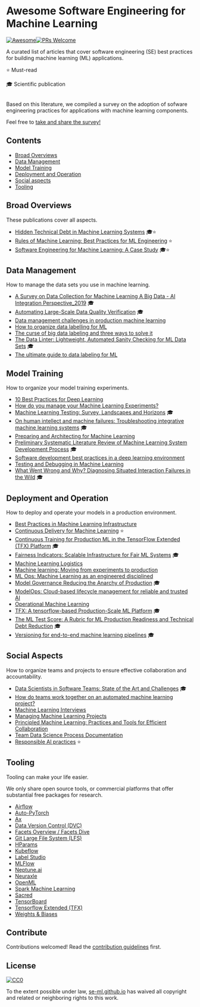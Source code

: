 # Awesome Software Engineering for Machine Learning 

[![Awesome](https://awesome.re/badge-flat2.svg)](https://awesome.re)[![PRs Welcome](https://img.shields.io/badge/PRs-welcome-brightgreen.svg?style=flat-square)](https://github.com/SE-ML/awesome-seml/blob/master/contributing.md)

A curated list of articles that cover software engineering (SE) best practices for building machine learning (ML) applications.

⭐️ Must-read

🎓 Scientific publication


<br>
Based on this literature, we compiled a survey on the adoption of sofware engineering practices for applications with machine learning components.


Feel free to [take and share the survey!](https://se-ml.github.io/survey/)


## Contents

- [Broad Overviews](#broad-overviews)
- [Data Management](#data-management)
- [Model Training](#model-training)
- [Deployment and Operation](#deployment-and-operation)
- [Social aspects](#social-aspects)
- [Tooling](#tooling)

## Broad Overviews

These publications cover all aspects.

- [Hidden Technical Debt in Machine Learning Systems](https://papers.nips.cc/paper/5656-hidden-technical-debt-in-machine-learning-systems.pdf) 🎓⭐️
- [Rules of Machine Learning: Best Practices for ML Engineering](https://developers.google.com/machine-learning/guides/rules-of-ml) ⭐️
- [Software Engineering for Machine Learning: A Case Study](https://www.microsoft.com/en-us/research/publication/software-engineering-for-machine-learning-a-case-study/) 🎓⭐️



## Data Management

How to manage the data sets you use in machine learning.

- [A Survey on Data Collection for Machine Learning A Big Data - AI Integration Perspective_2019](https://deepai.org/publication/a-survey-on-data-collection-for-machine-learning-a-big-data-ai-integration-perspective) 🎓
- [Automating Large-Scale Data Quality Verification](http://www.vldb.org/pvldb/vol11/p1781-schelter.pdf) 🎓
- [Data management challenges in production machine learning](https://storage.googleapis.com/pub-tools-public-publication-data/pdf/45a9dcf23dbdfa24dbced358f825636c58518afa.pdf)
- [How to organize data labelling for ML](https://www.altexsoft.com/blognp/datascience/how-to-organize-data-labeling-for-machine-learning-approaches-and-tools/)
- [The curse of big data labeling and three ways to solve it](https://aws.amazon.com/blogs/apn/the-curse-of-big-data-labeling-and-three-ways-to-solve-it/)
- [The Data Linter: Lightweight, Automated Sanity Checking for ML Data Sets](http://learningsys.org/nips17/assets/papers/paper_19.pdf) 🎓
- [The ultimate guide to data labeling for ML](https://www.cloudfactory.com/data-labeling-guide)


## Model Training

How to organize your model training experiments.

- [10 Best Practices for Deep Learning](https://nanonets.com/blog/10-best-practices-deep-learning/#track-model-experiments)
- [How do you manage your Machine Learning Experiments?](https://medium.com/@hadyelsahar/how-do-you-manage-your-machine-learning-experiments-ab87508348ac)
- [Machine Learning Testing: Survey, Landscapes and Horizons](https://arxiv.org/pdf/1906.10742.pdf) 🎓
- [On human intellect and machine failures: Troubleshooting integrative machine learning systems](https://arxiv.org/pdf/1611.08309.pdf) 🎓
- [Preparing and Architecting for Machine Learning](https://www.gartner.com/en/documents/3889770/preparing-and-architecting-for-machine-learning-2018-upd)
- [Preliminary Systematic Literature Review of Machine Learning System Development Process](https://arxiv.org/abs/1910.05528) 🎓
- [Software development best practices in a deep learning environment](https://towardsdatascience.com/software-development-best-practices-in-a-deep-learning-environment-a1769e9859b1)
- [Testing and Debugging in Machine Learning](https://developers.google.com/machine-learning/testing-debugging)
- [What Went Wrong and Why? Diagnosing Situated Interaction Failures in the Wild](https://www.microsoft.com/en-us/research/publication/what-went-wrong-and-why-diagnosing-situated-interaction-failures-in-the-wild/) 🎓


## Deployment and Operation

How to deploy and operate your models in a production environment.

- [Best Practices in Machine Learning Infrastructure](https://algorithmia.com/blog/best-practices-in-machine-learning-infrastructure)
- [Continuous Delivery for Machine Learning](https://martinfowler.com/articles/cd4ml.html) ⭐️
- [Continuous Training for Production ML in the TensorFlow Extended (TFX) Platform](https://www.usenix.org/system/files/opml19papers-baylor.pdf) 🎓
- [Fairness Indicators: Scalable Infrastructure for Fair ML Systems](https://ai.googleblog.com/2019/12/fairness-indicators-scalable.html) 🎓
- [Machine Learning Logistics](https://mapr.com/ebook/machine-learning-logistics/)
- [Machine learning: Moving from experiments to production](https://blog.codecentric.de/en/2019/03/machine-learning-experiments-production/)
- [ML Ops: Machine Learning as an engineered disciplined](https://towardsdatascience.com/ml-ops-machine-learning-as-an-engineering-discipline-b86ca4874a3f)
- [Model Governance Reducing the Anarchy of Production](https://www.usenix.org/conference/atc18/presentation/sridhar) 🎓
- [ModelOps: Cloud-based lifecycle management for reliable and trusted AI](http://hummer.io/docs/2019-ic2e-modelops.pdf)
- [Operational Machine Learning](https://www.kdnuggets.com/2018/04/operational-machine-learning-successful-mlops.html)
- [TFX: A tensorflow-based Production-Scale ML Platform](https://dl.acm.org/doi/pdf/10.1145/3097983.3098021?download=true) 🎓
- [The ML Test Score: A Rubric for ML Production Readiness and Technical Debt Reduction](https://research.google/pubs/pub46555/) 🎓
- [Versioning for end-to-end machine learning pipelines](https://doi.org/10.1145/3076246.3076248) 🎓



## Social Aspects

How to organize teams and projects to ensure effective collaboration and accountability.

- [Data Scientists in Software Teams: State of the Art and Challenges](http://web.cs.ucla.edu/~miryung/Publications/tse2017-datascientists.pdf) 🎓
- [How do teams work together on an automated machine learning project?](https://azure.microsoft.com/en-us/blog/how-do-teams-work-together-on-an-automated-machine-learning-project/)
- [Machine Learning Interviews](https://github.com/chiphuyen/machine-learning-systems-design/blob/master/build/build1/consolidated.pdf)
- [Managing Machine Learning Projects](https://d1.awsstatic.com/whitepapers/aws-managing-ml-projects.pdf)
- [Principled Machine Learning: Practices and Tools for Efficient Collaboration](https://dev.to/robogeek/principled-machine-learning-4eho)
- [Team Data Science Process Documentation](https://docs.microsoft.com/en-us/azure/machine-learning/team-data-science-process/lifecycle)
- [Responsible AI practices](https://ai.google/responsibilities/responsible-ai-practices/) ⭐️


## Tooling

Tooling can make your life easier.

We only share open source tools, or commercial platforms that offer substantial free packages for research.

- [Airflow](https://airflow.apache.org/)
- [Auto-PyTorch](https://github.com/automl/Auto-PyTorch)
- [Ax](https://ax.dev)
- [Data Version Control (DVC)](https://dvc.org/)
- [Facets Overview / Facets Dive](https://pair-code.github.io/facets/)
- [Git Large File System (LFS)](https://git-lfs.github.com/)
- [HParams](https://github.com/PetrochukM/HParams)
- [Kubeflow](https://www.kubeflow.org/)
- [Label Studio](https://github.com/heartexlabs/label-studio)
- [MLFlow](https://mlflow.org/)
- [Neptune.ai](https://neptune.ai/)
- [Neuraxle](https://github.com/Neuraxio/Neuraxle)
- [OpenML](https://www.openml.org)
- [Spark Machine Learning](https://spark.apache.org/mllib/)
- [Sacred](https://github.com/IDSIA/sacred)
- [TensorBoard](https://www.tensorflow.org/tensorboard/)
- [Tensorflow Extended (TFX)](https://www.tensorflow.org/tfx/)
- [Weights & Biases](https://www.wandb.com/)


## Contribute

Contributions welcomed! Read the [contribution guidelines](contributing.md) first.


## License

[![CC0](https://mirrors.creativecommons.org/presskit/buttons/88x31/svg/cc-zero.svg)](https://creativecommons.org/publicdomain/zero/1.0)

To the extent possible under law, [se-ml.github.io](https://se-ml.github.io/) has waived all copyright and
related or neighboring rights to this work.
